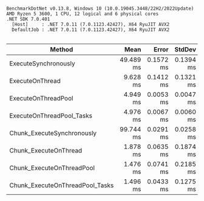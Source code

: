 ```

BenchmarkDotNet v0.13.8, Windows 10 (10.0.19045.3448/22H2/2022Update)
AMD Ryzen 5 3600, 1 CPU, 12 logical and 6 physical cores
.NET SDK 7.0.401
  [Host]     : .NET 7.0.11 (7.0.1123.42427), X64 RyuJIT AVX2
  DefaultJob : .NET 7.0.11 (7.0.1123.42427), X64 RyuJIT AVX2


```
| Method                          | Mean      | Error     | StdDev    | Median    |
|-------------------------------- |----------:|----------:|----------:|----------:|
| ExecuteSynchronously            | 49.489 ms | 0.1572 ms | 0.1394 ms | 49.510 ms |
| ExecuteOnThread                 |  9.628 ms | 0.1412 ms | 0.1321 ms |  9.615 ms |
| ExecuteOnThreadPool             |  4.949 ms | 0.0053 ms | 0.0047 ms |  4.949 ms |
| ExecuteOnThreadPool_Tasks       |  4.976 ms | 0.0067 ms | 0.0060 ms |  4.975 ms |
| Chunk_ExecuteSynchronously      | 99.744 ms | 0.0291 ms | 0.0258 ms | 99.738 ms |
| Chunk_ExecuteOnThread           |  1.878 ms | 0.0635 ms | 0.1874 ms |  1.930 ms |
| Chunk_ExecuteOnThreadPool       |  1.476 ms | 0.0741 ms | 0.2185 ms |  1.459 ms |
| Chunk_ExecuteOnThreadPool_Tasks |  1.496 ms | 0.0433 ms | 0.1275 ms |  1.515 ms |
